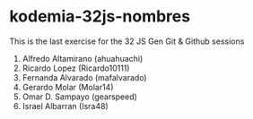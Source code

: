 # kodemia-32js-nombres

This is the last exercise for the 32 JS Gen Git &amp; Github sessions

1. Alfredo Altamirano (ahuahuachi)
2. Ricardo Lopez (Ricardo10111)
3. Fernanda Alvarado (mafalvarado)
4. Gerardo Molar (Molar14)
5. Omar D. Sampayo (gearspeed)
6. Israel Albarran (Isra48)